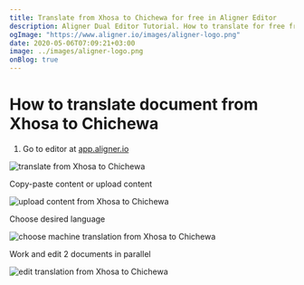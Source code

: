 ```yaml
---
title: Translate from Xhosa to Chichewa for free in Aligner Editor
description: Aligner Dual Editor Tutorial. How to translate for free from Xhosa to Chichewa. Aligner is multilingual document management platform. 
ogImage: "https://www.aligner.io/images/aligner-logo.png"
date: 2020-05-06T07:09:21+03:00
image: ../images/aligner-logo.png
onBlog: true
---
```


# How to translate document from Xhosa to Chichewa

1. Go to editor at [app.aligner.io](https://app.aligner.io "Aligner App web page")

![translate from Xhosa to Chichewa](../aligner-blank-editor.png "translate from Xhosa to Chichewa")

Copy-paste content or upload content

![upload content from Xhosa to Chichewa](../aligner-uploaded-document.png "upload content from Xhosa to Chichewa")

Choose desired language

![choose machine translation from Xhosa to Chichewa](../aligner-language-dropdown.png "choose machine translation from Xhosa to Chichewa")

Work and edit 2 documents in parallel

![edit translation from Xhosa to Chichewa](../aligner-double-sitded-editor.png "edit translation from Xhosa to Chichewa")

